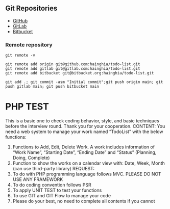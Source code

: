 
## Git Repositories

- [GitHub](https://github.com/hainghia/todo-list)
- [GitLab](https://gitlab.com/hainghia/todo-list)
- [Bitbucket](https://bitbucket.org/hainghia/todo-list)

### Remote repository

```shell
git remote -v

git remote add origin git@github.com:hainghia/todo-list.git
git remote add gitlab git@gitlab.com:hainghia/todo-list.git
git remote add bitbucket git@bitbucket.org:hainghia/todo-list.git

git add .; git commit -asm "Initial commit";git push origin main; git push gitlab main; git push bitbucket main
```

# PHP TEST
This is a basic one to check coding behavior, style, and basic techniques before the interview
round. Thank you for your cooperation.
CONTENT:
You need a web system to manage your work named “TodoList” with the below functions:
1. Functions to Add, Edit, Delete Work. A work includes information of “Work Name”, “Starting
   Date”, “Ending Date” and “Status” (Planning, Doing, Complete)
2. Function to show the works on a calendar view with: Date, Week, Month (can use third-party
   library)
   REQUEST:
1. To do with PHP programming language follows MVC. PLEASE DO NOT USE ANY
   FRAMEWORK
2. To do coding convention follows PSR
3. To apply UNIT TEST to test your functions
4. To use GIT and GIT Flow to manage your code
5. Please do your best, no need to complete all contents if you cannot

